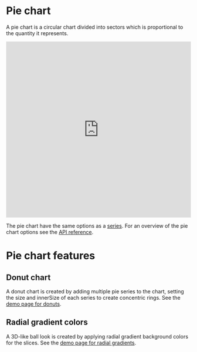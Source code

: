 Pie chart
=========

A pie chart is a circular chart divided into sectors which is proportional to the quantity it represents.

<iframe style="width: 100%; height: 480px; border: none;" src="https://www.highcharts.com/samples/embed/highcharts/demo/pie-chart" allow="fullscreen"></iframe>

The pie chart have the same options as a [series](https://highcharts.com/docs/chart-concepts/series). For an overview of the pie chart options see the [API reference](https://api.highcharts.com/highcharts/plotOptions.pie).

Pie chart features
==================

Donut chart
-----------

A donut chart is created by adding multiple pie series to the chart, setting the size and innerSize of each series to create concentric rings. See the [demo page for donuts](https://highcharts.com/demo/pie-donut).

Radial gradient colors
----------------------

A 3D-like ball look is created by applying radial gradient background colors for the slices. See the [demo page for radial gradients](https://highcharts.com/demo/pie-gradient).